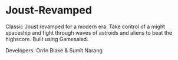 # Joust-Revamped

Classic Joust revamped for a modern era. Take control of a might spaceship and fight through waves of astroids and aliens
to beat the highscore. Built using Gamesalad.

Developers: Orrin Blake & Sumit Narang
